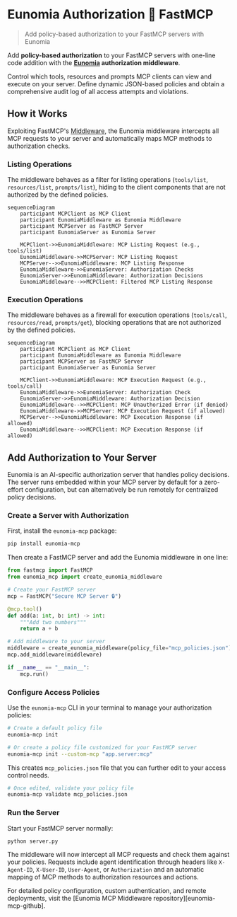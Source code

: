 # Eunomia Authorization 🤝 FastMCP

> Add policy-based authorization to your FastMCP servers with Eunomia

Add **policy-based authorization** to your FastMCP servers with one-line code addition with the **[Eunomia][eunomia-github] authorization middleware**.

Control which tools, resources and prompts MCP clients can view and execute on your server. Define dynamic JSON-based policies and obtain a comprehensive audit log of all access attempts and violations.

## How it Works

Exploiting FastMCP's [Middleware][fastmcp-middleare], the Eunomia middleware intercepts all MCP requests to your server and automatically maps MCP methods to authorization checks.

### Listing Operations

The middleware behaves as a filter for listing operations (`tools/list`, `resources/list`, `prompts/list`), hiding to the client components that are not authorized by the defined policies.

```mermaid
sequenceDiagram
    participant MCPClient as MCP Client
    participant EunomiaMiddleware as Eunomia Middleware
    participant MCPServer as FastMCP Server
    participant EunomiaServer as Eunomia Server

    MCPClient->>EunomiaMiddleware: MCP Listing Request (e.g., tools/list)
    EunomiaMiddleware->>MCPServer: MCP Listing Request
    MCPServer-->>EunomiaMiddleware: MCP Listing Response
    EunomiaMiddleware->>EunomiaServer: Authorization Checks
    EunomiaServer->>EunomiaMiddleware: Authorization Decisions
    EunomiaMiddleware-->>MCPClient: Filtered MCP Listing Response
```

### Execution Operations

The middleware behaves as a firewall for execution operations (`tools/call`, `resources/read`, `prompts/get`), blocking operations that are not authorized by the defined policies.

```mermaid
sequenceDiagram
    participant MCPClient as MCP Client
    participant EunomiaMiddleware as Eunomia Middleware
    participant MCPServer as FastMCP Server
    participant EunomiaServer as Eunomia Server

    MCPClient->>EunomiaMiddleware: MCP Execution Request (e.g., tools/call)
    EunomiaMiddleware->>EunomiaServer: Authorization Check
    EunomiaServer->>EunomiaMiddleware: Authorization Decision
    EunomiaMiddleware-->>MCPClient: MCP Unauthorized Error (if denied)
    EunomiaMiddleware->>MCPServer: MCP Execution Request (if allowed)
    MCPServer-->>EunomiaMiddleware: MCP Execution Response (if allowed)
    EunomiaMiddleware-->>MCPClient: MCP Execution Response (if allowed)
```

## Add Authorization to Your Server

<Note>
  Eunomia is an AI-specific authorization server that handles policy decisions. The server runs embedded within your MCP server by default for a zero-effort configuration, but can alternatively be run remotely for centralized policy decisions.
</Note>

### Create a Server with Authorization

First, install the `eunomia-mcp` package:

```bash
pip install eunomia-mcp
```

Then create a FastMCP server and add the Eunomia middleware in one line:

```python server.py
from fastmcp import FastMCP
from eunomia_mcp import create_eunomia_middleware

# Create your FastMCP server
mcp = FastMCP("Secure MCP Server 🔒")

@mcp.tool()
def add(a: int, b: int) -> int:
    """Add two numbers"""
    return a + b

# Add middleware to your server
middleware = create_eunomia_middleware(policy_file="mcp_policies.json")
mcp.add_middleware(middleware)

if __name__ == "__main__":
    mcp.run()
```

### Configure Access Policies

Use the `eunomia-mcp` CLI in your terminal to manage your authorization policies:

```bash
# Create a default policy file
eunomia-mcp init

# Or create a policy file customized for your FastMCP server
eunomia-mcp init --custom-mcp "app.server:mcp"
```

This creates `mcp_policies.json` file that you can further edit to your access control needs.

```bash
# Once edited, validate your policy file
eunomia-mcp validate mcp_policies.json
```

### Run the Server

Start your FastMCP server normally:

```bash
python server.py
```

The middleware will now intercept all MCP requests and check them against your policies. Requests include agent identification through headers like `X-Agent-ID`, `X-User-ID`, `User-Agent`, or `Authorization` and an automatic mapping of MCP methods to authorization resources and actions.

<Tip>
  For detailed policy configuration, custom authentication, and remote
  deployments, visit the [Eunomia MCP Middleware
  repository][eunomia-mcp-github].
</Tip>

[eunomia-github]: https://github.com/whataboutyou-ai/eunomia

[eunomia-mcp-github]: https://github.com/whataboutyou-ai/eunomia/tree/main/pkgs/extensions/mcp

[fastmcp-middleare]: /servers/middleware
